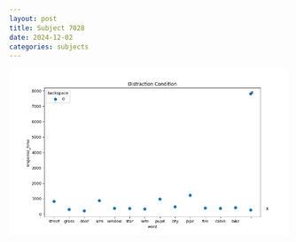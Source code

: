 ```yaml
---
layout: post
title: Subject 7028
date: 2024-12-02
categories: subjects
---
```


![](data/7028/run-4/7028_rt_acc_fuzzy_delay.png)
